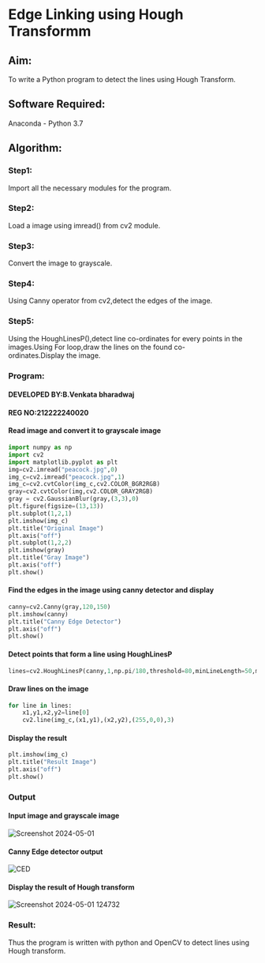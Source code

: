 # Edge Linking using Hough Transformm
## Aim:
To write a Python program to detect the lines using Hough Transform.

## Software Required:
Anaconda - Python 3.7

## Algorithm:
### Step1:

Import all the necessary modules for the program.
### Step2:

Load a image using imread() from cv2 module.
### Step3:

Convert the image to grayscale.
### Step4:

Using Canny operator from cv2,detect the edges of the image.
### Step5:

Using the HoughLinesP(),detect line co-ordinates for every points in the images.Using For loop,draw the lines on the found co-ordinates.Display the image.
### Program:

#### DEVELOPED BY:B.Venkata bharadwaj
#### REG NO:212222240020

#### Read image and convert it to grayscale image
```python
import numpy as np
import cv2
import matplotlib.pyplot as plt
img=cv2.imread("peacock.jpg",0)
img_c=cv2.imread("peacock.jpg",1)
img_c=cv2.cvtColor(img_c,cv2.COLOR_BGR2RGB)
gray=cv2.cvtColor(img,cv2.COLOR_GRAY2RGB)
gray = cv2.GaussianBlur(gray,(3,3),0)
plt.figure(figsize=(13,13))
plt.subplot(1,2,1)
plt.imshow(img_c)
plt.title("Original Image")
plt.axis("off")
plt.subplot(1,2,2)
plt.imshow(gray)
plt.title("Gray Image")
plt.axis("off")
plt.show()
```
#### Find the edges in the image using canny detector and display
```python
canny=cv2.Canny(gray,120,150)
plt.imshow(canny)
plt.title("Canny Edge Detector")
plt.axis("off")
plt.show()
```
#### Detect points that form a line using HoughLinesP
```python
lines=cv2.HoughLinesP(canny,1,np.pi/180,threshold=80,minLineLength=50,maxLineGap=250)
```
#### Draw lines on the image
```python
for line in lines:
    x1,y1,x2,y2=line[0]
    cv2.line(img_c,(x1,y1),(x2,y2),(255,0,0),3)
```
#### Display the result
```python
plt.imshow(img_c)
plt.title("Result Image")
plt.axis("off")
plt.show()
```
### Output

#### Input image and grayscale image

![Screenshot 2024-05-01 ](https://github.com/JananiSoundararajan/Edge-Linking-using-Hough-Transformm/assets/119477549/2230a24b-734b-4945-ad16-a3a914c4ced7)

#### Canny Edge detector output

![CED](https://github.com/JananiSoundararajan/Edge-Linking-using-Hough-Transformm/assets/119477549/123e9607-44be-4046-9b2e-9ec9fa56f66e)

#### Display the result of Hough transform

![Screenshot 2024-05-01 124732](https://github.com/JananiSoundararajan/Edge-Linking-using-Hough-Transformm/assets/119477549/a287e339-4f8e-4dc6-b89d-c4f28099e23b)

### Result:
Thus the program is written with python and OpenCV to detect lines using Hough transform.
